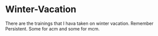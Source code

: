 # Winter-Vacation
There are the trainings that I hava taken on winter vacation.
Remember Persistent.
Some for acm and some for mcm.
